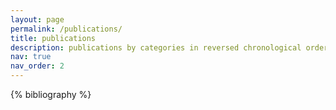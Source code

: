 ```yaml
---
layout: page
permalink: /publications/
title: publications
description: publications by categories in reversed chronological order
nav: true
nav_order: 2
---
```


<!-- _pages/publications.md -->

<div class="publications">

{% bibliography %}

</div>
